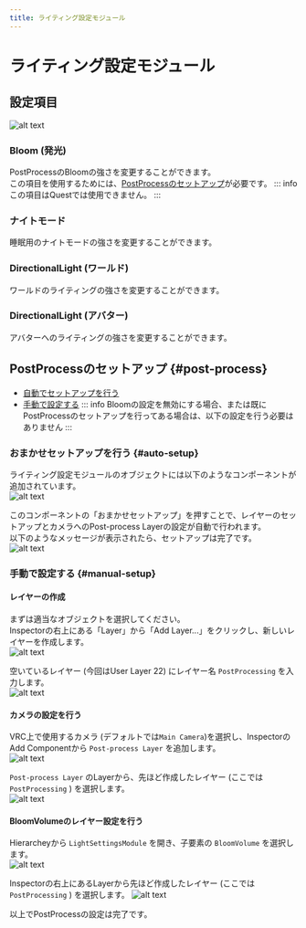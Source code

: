 ```yaml
---
title: ライティング設定モジュール
---
```


# ライティング設定モジュール

## 設定項目
![alt text](images/lighting/main.png)  

### Bloom (発光)
PostProcessのBloomの強さを変更することができます。  
この項目を使用するためには、[PostProcessのセットアップ](#post-process)が必要です。
::: info
この項目はQuestでは使用できません。
:::

### ナイトモード
睡眠用のナイトモードの強さを変更することができます。

### DirectionalLight (ワールド)
ワールドのライティングの強さを変更することができます。

### DirectionalLight (アバター)
アバターへのライティングの強さを変更することができます。

## PostProcessのセットアップ {#post-process}
- [自動でセットアップを行う](#auto-setup)
- [手動で設定する](#manual-setup)
::: info
Bloomの設定を無効にする場合、または既にPostProcessのセットアップを行ってある場合は、以下の設定を行う必要はありません
:::

### おまかせセットアップを行う {#auto-setup}
ライティング設定モジュールのオブジェクトには以下のようなコンポーネントが追加されています。  
![alt text](images/lighting/omakase-view.png)  

このコンポーネントの「おまかせセットアップ」を押すことで、レイヤーのセットアップとカメラへのPost-process Layerの設定が自動で行われます。  
以下のようなメッセージが表示されたら、セットアップは完了です。  
![alt text](images/lighting/omakase-success.png)  

### 手動で設定する {#manual-setup}
#### レイヤーの作成
まずは適当なオブジェクトを選択してください。  
Inspectorの右上にある「Layer」から「Add Layer...」をクリックし、新しいレイヤーを作成します。  
![alt text](images/lighting/layer-open.png)  

空いているレイヤー (今回はUser Layer 22) にレイヤー名 `PostProcessing` を入力します。  
![alt text](images/lighting/layer-add.png)  

#### カメラの設定を行う
VRC上で使用するカメラ (デフォルトでは`Main Camera`)を選択し、InspectorのAdd Componentから `Post-process Layer` を追加します。  
![alt text](images/lighting/camera-add-layer.png)  

`Post-process Layer` のLayerから、先ほど作成したレイヤー (ここでは `PostProcessing` ) を選択します。  
![alt text](images/lighting/camera-setup-layer.png)  

#### BloomVolumeのレイヤー設定を行う
Hierarcheyから `LightSettingsModule` を開き、子要素の `BloomVolume` を選択します。  
![alt text](images/lighting/bloom-volume-hierarchey.png)  

Inspectorの右上にあるLayerから先ほど作成したレイヤー (ここでは `PostProcessing` ) を選択します。 
![alt text](images/lighting/bloom-volume-layer.png)  

以上でPostProcessの設定は完了です。  